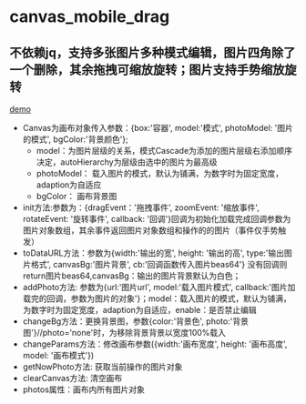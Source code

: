 # canvas_mobile_drag
## 不依赖jq，支持多张图片多种模式编辑，图片四角除了一个删除，其余拖拽可缩放旋转；图片支持手势缩放旋转
[demo](https://htmlpreview.github.io/?https://github.com/xiaosu95/canvas_mobile_drag/blob/master/index.html)
* Canvas为画布对象传入参数：{box:'容器', model:'模式', photoModel: '图片的模式', bgColor:'背景颜色'};
  * model：为图片层级的关系，模式Cascade为添加的图片层级右添加顺序决定，autoHierarchy为层级由选中的图片为最高级
  * photoModel： 载入图片的模式，默认为铺满，为数字时为固定宽度，adaption为自适应
  * bgColor： 画布背景图
* init方法:参数为：{dragEvent：'拖拽事件', zoomEvent: '缩放事件', rotateEvent: '旋转事件', callback: '回调'}回调为初始化加载完成回调参数为图片对象数组，其余事件返回图片对象数组和操作的的图片（事件仅手势触发）
* toDataURL方法：参数为{width:'输出的宽', height: '输出的高', type:'输出图片格式', canvasBg:'图片背景', cb:'回调函数传入图片beas64'} 没有回调则return图片beas64,canvasBg：输出的图片背景默认为白色；
* addPhoto方法: 参数为{url:'图片url', model:'载入图片模式', callback:'图片加载完的回调，参数为图片的对象'}；model：载入图片的模式，默认为铺满，为数字时为固定宽度，adaption为自适应，enable：是否禁止编辑
* changeBg方法：更换背景图，参数{color:'背景色', photo:'背景图'}//photo='none'时，为移除背景背景以宽度100%载入
* changeParams方法：修改画布参数({width:'画布宽度', height: '画布高度', model: '画布模式'})
* getNowPhoto方法: 获取当前操作的图片对象
* clearCanvas方法: 清空画布
* photos属性：画布内所有图片对象
